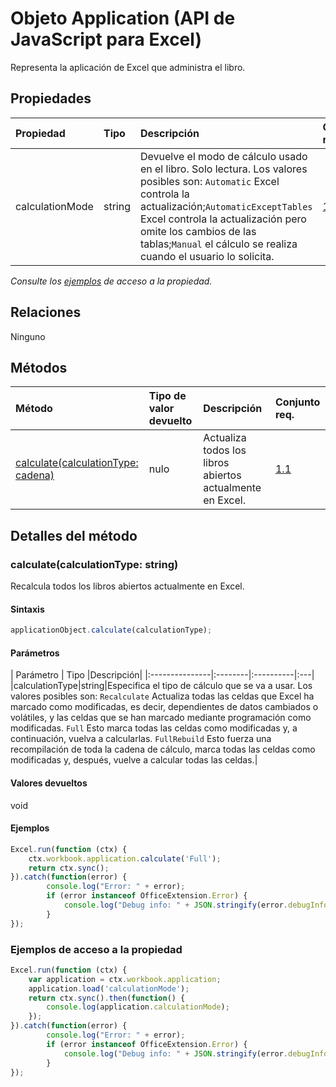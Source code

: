 # <a name="application-object-javascript-api-for-excel"></a>Objeto Application (API de JavaScript para Excel)

Representa la aplicación de Excel que administra el libro.

## <a name="properties"></a>Propiedades

| Propiedad       | Tipo    |Descripción| Conjunto req.|
|:---------------|:--------|:----------|:----|
|calculationMode|string|Devuelve el modo de cálculo usado en el libro. Solo lectura. Los valores posibles son: `Automatic` Excel controla la actualización;`AutomaticExceptTables` Excel controla la actualización pero omite los cambios de las tablas;`Manual` el cálculo se realiza cuando el usuario lo solicita.|[1.1](../requirement-sets/excel-api-requirement-sets.md)|

_Consulte los [ejemplos](#property-access-examples) de acceso a la propiedad._

## <a name="relationships"></a>Relaciones
Ninguno


## <a name="methods"></a>Métodos

| Método           | Tipo de valor devuelto    |Descripción| Conjunto req.|
|:---------------|:--------|:----------|:----|
|[calculate(calculationType: cadena)](#calculatecalculationtype-string)|nulo|Actualiza todos los libros abiertos actualmente en Excel.|[1.1](../requirement-sets/excel-api-requirement-sets.md)|


## <a name="method-details"></a>Detalles del método


### <a name="calculatecalculationtype-string"></a>calculate(calculationType: string)
Recalcula todos los libros abiertos actualmente en Excel.

#### <a name="syntax"></a>Sintaxis
```js
applicationObject.calculate(calculationType);
```

#### <a name="parameters"></a>Parámetros
| Parámetro       | Tipo    |Descripción|
|:---------------|:--------|:----------|:---|
|calculationType|string|Especifica el tipo de cálculo que se va a usar. Los valores posibles son: `Recalculate` Actualiza todas las celdas que Excel ha marcado como modificadas, es decir, dependientes de datos cambiados o volátiles, y las celdas que se han marcado mediante programación como modificadas. `Full` Esto marca todas las celdas como modificadas y, a continuación, vuelva a calcularlas. `FullRebuild` Esto fuerza una recompilación de toda la cadena de cálculo, marca todas las celdas como modificadas y, después, vuelve a calcular todas las celdas.|

#### <a name="returns"></a>Valores devueltos
void

#### <a name="examples"></a>Ejemplos
```js
Excel.run(function (ctx) {
    ctx.workbook.application.calculate('Full');
    return ctx.sync();
}).catch(function(error) {
        console.log("Error: " + error);
        if (error instanceof OfficeExtension.Error) {
            console.log("Debug info: " + JSON.stringify(error.debugInfo));
        }
});
```
### <a name="property-access-examples"></a>Ejemplos de acceso a la propiedad
```js
Excel.run(function (ctx) {
    var application = ctx.workbook.application;
    application.load('calculationMode');
    return ctx.sync().then(function() {
        console.log(application.calculationMode);
    });
}).catch(function(error) {
        console.log("Error: " + error);
        if (error instanceof OfficeExtension.Error) {
            console.log("Debug info: " + JSON.stringify(error.debugInfo));
        }
});
```

